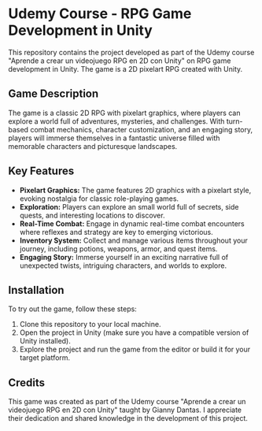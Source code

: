 # Udemy Course - RPG Game Development in Unity


This repository contains the project developed as part of the Udemy course "Aprende a crear un videojuego RPG en 2D con Unity" on RPG game development in Unity. The game is a 2D pixelart RPG created with Unity.

## Game Description

The game is a classic 2D RPG with pixelart graphics, where players can explore a world full of adventures, mysteries, and challenges. With turn-based combat mechanics, character customization, and an engaging story, players will immerse themselves in a fantastic universe filled with memorable characters and picturesque landscapes.

## Key Features

- **Pixelart Graphics:** The game features 2D graphics with a pixelart style, evoking nostalgia for classic role-playing games.
- **Exploration:** Players can explore an small world full of secrets, side quests, and interesting locations to discover.
- **Real-Time Combat:** Engage in dynamic real-time combat encounters where reflexes and strategy are key to emerging victorious.
- **Inventory System:** Collect and manage various items throughout your journey, including potions, weapons, armor, and quest items.
- **Engaging Story:** Immerse yourself in an exciting narrative full of unexpected twists, intriguing characters, and worlds to explore.


## Installation

To try out the game, follow these steps:

1. Clone this repository to your local machine.
2. Open the project in Unity (make sure you have a compatible version of Unity installed).
3. Explore the project and run the game from the editor or build it for your target platform.

## Credits

This game was created as part of the Udemy course "Aprende a crear un videojuego RPG en 2D con Unity" taught by Gianny Dantas. I appreciate their dedication and shared knowledge in the development of this project.
